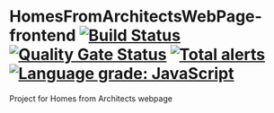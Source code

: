 # HomesFromArchitectsWebPage-frontend [![Build Status](https://travis-ci.org/RandomUserIK/HomesFromArchitectsWebPage-frontend.svg?branch=dev)](https://travis-ci.org/RandomUserIK/HomesFromArchitectsWebPage-frontend) [![Quality Gate Status](https://sonarcloud.io/api/project_badges/measure?project=RandomUserIK_SpartaWebPage-frontend&metric=alert_status)](https://sonarcloud.io/dashboard?id=RandomUserIK_HomesFromArchitectsWebPage-frontend) [![Total alerts](https://img.shields.io/lgtm/alerts/g/RandomUserIK/HomesFromArchitectsWebPage-frontend.svg?logo=lgtm&logoWidth=18)](https://lgtm.com/projects/g/RandomUserIK/HomesFromArchitectsWebPage-frontend/alerts/) [![Language grade: JavaScript](https://img.shields.io/lgtm/grade/javascript/g/RandomUserIK/HomesFromArchitectsWebPage-frontend.svg?logo=lgtm&logoWidth=18)](https://lgtm.com/projects/g/RandomUserIK/HomesFromArchitectsWebPage-frontend/context:javascript)
Project for Homes from Architects webpage
